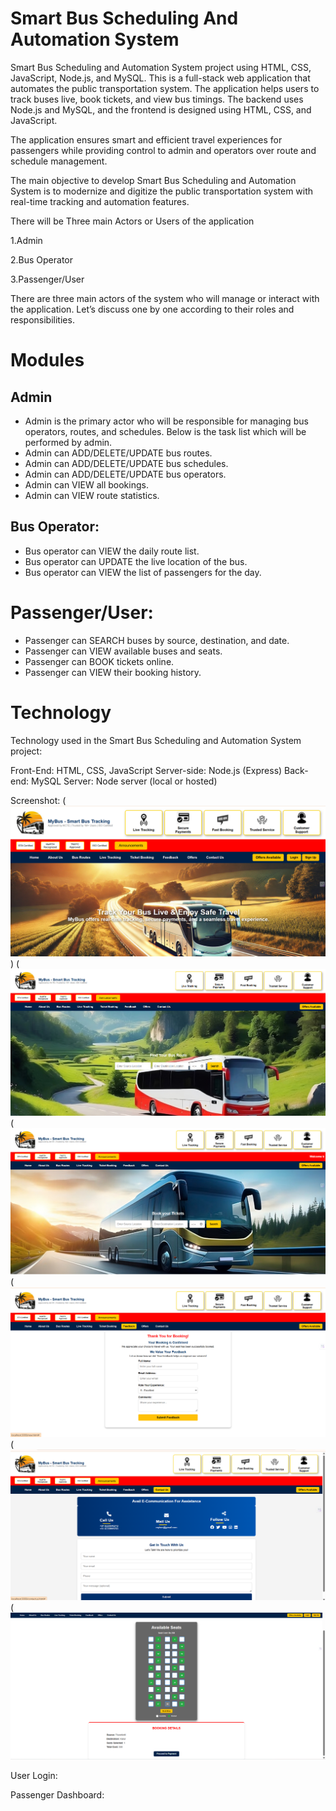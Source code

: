 # Smart Bus Scheduling And Automation System
Smart Bus Scheduling and Automation System project using HTML, CSS, JavaScript, Node.js, and MySQL. This is a full-stack web application that automates the public transportation system. The application helps users to track buses live, book tickets, and view bus timings. The backend uses Node.js and MySQL, and the frontend is designed using HTML, CSS, and JavaScript.

The application ensures smart and efficient travel experiences for passengers while providing control to admin and operators over route and schedule management.


The main objective to develop Smart Bus Scheduling and Automation System is to modernize and digitize the public transportation system with real-time tracking and automation features.

There will be Three main Actors or Users of the application

1.Admin

2.Bus Operator

3.Passenger/User

There are three main actors of the system who will manage or interact with the application. Let’s discuss one by one according to their roles and responsibilities.

# Modules
## Admin
* Admin is the primary actor who will be responsible for managing bus operators, routes, and schedules. Below is the task list which will be performed by admin.
* Admin can ADD/DELETE/UPDATE bus routes.
* Admin can ADD/DELETE/UPDATE bus schedules.
* Admin can ADD/DELETE/UPDATE bus operators.
* Admin can VIEW all bookings.
* Admin can VIEW route statistics.

## Bus Operator:
* Bus operator can VIEW the daily route list.
* Bus operator can UPDATE the live location of the bus.
* Bus operator can VIEW the list of passengers for the day.

# Passenger/User:
* Passenger can SEARCH buses by source, destination, and date.
* Passenger can VIEW available buses and seats.
* Passenger can BOOK tickets online.
* Passenger can VIEW their booking history.

# Technology
Technology used in the Smart Bus Scheduling and Automation System project:

Front-End: HTML, CSS, JavaScript
Server-side: Node.js (Express)
Back-end: MySQL
Server: Node server (local or hosted)



Screenshot:
(![page 1](https://github.com/vasunthraa325/MYBUS-PROJECT/blob/main/Images/Image%201.png))
(![page 2](https://github.com/vasunthraa325/MYBUS-PROJECT/blob/main/Images/Image%203.png)
(![page 7](https://github.com/vasunthraa325/MYBUS-PROJECT/blob/main/Images/Image2.png)
(![page 4](https://github.com/vasunthraa325/MYBUS-PROJECT/blob/main/Images/Image%205.png)
(![page 5](https://github.com/vasunthraa325/MYBUS-PROJECT/blob/main/Images/Image%206.png)
(![page 6](https://github.com/vasunthraa325/MYBUS-PROJECT/blob/main/Images/Image%208%20(2).png)








User Login:


Passenger Dashboard:
